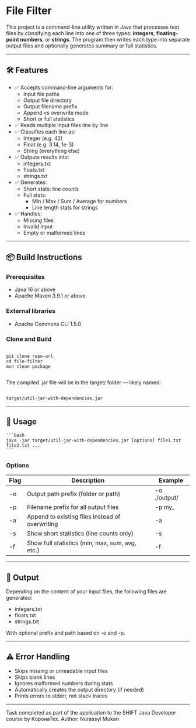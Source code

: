 # File Filter

This project is a command-line utility written in Java that processes text files by classifying each line into one of three types: **integers**, **floating-point numbers**, or **strings**. The program then writes each type into separate output files and optionally generates summary or full statistics.

---
## 🛠 Features
-	✅ Accepts command-line arguments for:
    -	Input file paths
    -	Output file directory
    -	Output filename prefix
    -	Append vs overwrite mode
    -	Short or full statistics
-	✅ Reads multiple input files line by line
-	✅ Classifies each line as:
    -	Integer (e.g. 42)
    -	Float (e.g. 3.14, 1e-3)
    -	String (everything else)
-	✅ Outputs results into:
    -	integers.txt
    -	floats.txt 
    -	strings.txt
-	✅ Generates:
    -	Short stats: line counts
    -	Full stats:
        -	Min / Max / Sum / Average for numbers 
        -	Line length stats for strings
-	✅ Handles:
    -   Missing files
    -	Invalid input
    -	Empty or malformed lines

---

## 📦 Build Instructions

### Prerequisites
-	Java 16 or above
-	Apache Maven 3.9.1 or above
### External libraries
-   Apache Commons CLI 1.5.0

### Clone and Build
<pre><code>
git clone repo-url
cd file-filter
mvn clean package

</code></pre>
The compiled .jar file will be in the target/ folder — likely named:
<pre><code>
target/util-jar-with-dependencies.jar
</code></pre>

---

## 🚀 Usage
<pre><code>```bash
java -jar target/util-jar-with-dependencies.jar [options] file1.txt file2.txt ...
```
</code></pre>
### Options

Flag | Description | Example
----- |------------|--------
-o	 |Output path prefix (folder or path)	|-o ./output/
-p	|Filename prefix for all output files |	-p my_
-a	|Append to existing files instead of overwriting	|-a
-s	|Show short statistics (line counts only)	|-s
-f	|Show full statistics (min, max, sum, avg, etc.)	|-f

---

## 📂 Output

Depending on the content of your input files, the following files are generated:
-	integers.txt
-	floats.txt
-	strings.txt

With optional prefix and path based on -o and -p.

---

## ⚠️ Error Handling
-	Skips missing or unreadable input files
-	Skips blank lines
-	Ignores malformed numbers during stats
-	Automatically creates the output directory (if needed)
-	Prints errors to stderr, not stack traces

---

Task completed as part of the application to the SHIFT Java Developer course by КоронаТех.
Author: Nurassyl Mukan